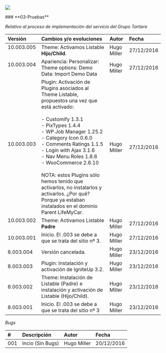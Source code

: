 <p align="left">
<img src="https://s28.postimg.org/ux8l1tv6l/imagengit.png">
</p>
### **03-Pruebas**

_Relativo al proceso de implementación del servicio del Grupo Tartiere_






| Versión |Cambios y/o evoluciones |Autor|Fecha|
|:------------- |:---------------|:---------------|:---------------
| 10.003.005     | Theme: Activamos Listable <strong>Hijo/Child</strong>. |Hugo Miller|27/12/2016|
| 10.003.004     | Apariencia: Personalizar: Theme options: Demo Data: Import Demo Data |Hugo Miller|27/12/2016|
| 10.003.003     | Plugin: Activación de Plugins asociados al Theme Listable, propuestos una vez que está activado:</br></br>- Customify 1.3.1</br>- PixTypes 1.4.4</br>- WP Job Manager 1.25.2</br>- Category Icon 0.6.0</br>- Comments Ratings 1.1.5</br>- Login with Ajax 3.1.6</br>- Nav Menu Roles 1.8.6</br>- WooCommerce 2.6.10</br></br> NOTA: estos Plugins sólo hemos tenido que activarlos, no instalarlos y activarlos. ¿Por qué? Porque ya estaban instalados en el dominio Parent LifeMyCar. |Hugo Miller|27/12/2016|
| 10.003.002     | Theme: Activamos Listable <strong>Padre</strong> |Hugo Miller|27/12/2016|
| 10.003.001    | Inicio. El .003 se debe a que se trata del sitio nº 3. |Hugo Miller|27/12/2016|
| 8.003.004    | Versión cancelada.|Hugo Miller|23/12/2016|
| 8.003.003    | Plugin: Instalación y activación de IgniteUp 3.2.|Hugo Miller|23/12/2016|
| 8.003.002    | Theme: Instalación de Listable (Padre) e instalación y activación de Listable (Hijo/Child).|Hugo Miller|23/12/2016|
| 8.003.001    | Inicio. El .003 se debe a que se trata del sitio nº 3|Hugo Miller|23/12/2016|


_Bugs_

| # | Descripción  |Autor|Fecha|
|:------------- |:------------- |:---------------|:---------------|
|001| Incio (Sin Bugs)|Hugo Miller|20/12/2016|

